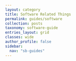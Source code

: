 ```yaml
---
layout: category
title: Software Related Things
permalink: guides/software
collection: posts
taxonomy: software-guide
entries_layout: grid
classes: wide
author_profile: false
sidebar:
  nav: "sb-guides"
---
```


